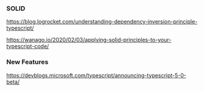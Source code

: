 ### SOLID

https://blog.logrocket.com/understanding-dependency-inversion-principle-typescript/

https://wanago.io/2020/02/03/applying-solid-principles-to-your-typescript-code/


### New Features
https://devblogs.microsoft.com/typescript/announcing-typescript-5-0-beta/
